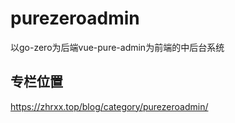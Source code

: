 # purezeroadmin
以go-zero为后端vue-pure-admin为前端的中后台系统

## 专栏位置

https://zhrxx.top/blog/category/purezeroadmin/